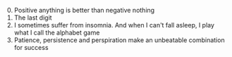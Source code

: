 0. Positive anything is better than negative nothing
1. The last digit
2. I sometimes suffer from insomnia. And when I can't fall asleep, I play what I call the alphabet game
9. Patience, persistence and perspiration make an unbeatable combination for success
